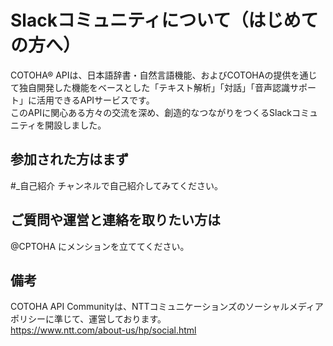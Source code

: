 # Slackコミュニティについて（はじめての方へ）
COTOHA® APIは、日本語辞書・自然言語機能、およびCOTOHAの提供を通じて独自開発した機能をベースとした「テキスト解析」「対話」「音声認識サポート」に活用できるAPIサービスです。<br>
このAPIに関心ある方々の交流を深め、創造的なつながりをつくるSlackコミュニティを開設しました。<br>
## 参加された方はまず
#_自己紹介 チャンネルで自己紹介してみてください。

## ご質問や運営と連絡を取りたい方は
@CPTOHA にメンションを立ててください。

## 備考
COTOHA API Communityは、NTTコミュニケーションズのソーシャルメディアポリシーに準じて、運営しております。<br>
https://www.ntt.com/about-us/hp/social.html 
